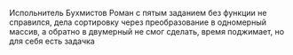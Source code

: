Испольнитель Бухмистов Роман
с пятым заданием без функции не справился,
дела сортировку через преобразование в одномерный массив, 
а обратно в двумерный не смог сделать, время поджимает, 
но для себя есть задачка
